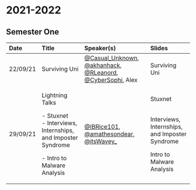 # 2021-2022

## Semester One

<table>
  <thead>
    <tr>
      <th style="text-align:left">Date</th>
      <th style="text-align:left">Title</th>
      <th style="text-align:left">Speaker(s)</th>
      <th style="text-align:left">Slides</th>
    </tr>
  </thead>
  <tbody>
    <tr>
      <td style="text-align:left">22/09/21</td>
      <td style="text-align:left">Surviving Uni</td>
      <td style="text-align:left"><a href="https://twitter.com/Casual_Unknown">@Casual_Unknown</a>, <a href="https://twitter.com/akhanhack">@akhanhack</a>,
        <a
        href="https://twitter.com/RLeanord">@RLeanord</a>, <a href="https://twitter.com/CyberSophi">@CyberSophi</a>,
          Alex</td>
      <td style="text-align:left">Surviving Uni</td>
    </tr>
    <tr>
      <td style="text-align:left">29/09/21</td>
      <td style="text-align:left">
        <p>Lightning Talks</p>
        <p>- Stuxnet
          <br />- Interviews, Internships, and Imposter Syndrome</p>
        <p>- Intro to Malware Analysis</p>
      </td>
      <td style="text-align:left"><a href="https://twitter.com/IBRice101">@IBRice101</a>, <a href="https://twitter.com/amathesondear">@amathesondear</a>,
        <a
        href="https://twitter.com/itsWavey_">@itsWavey_</a>
      </td>
      <td style="text-align:left">
        <p>Stuxnet</p>
        <p>
          <br />Interviews, Internships, and Imposter Syndrome</p>
        <p></p>
        <p>Intro to Malware Analysis</p>
      </td>
    </tr>
  </tbody>
</table>

